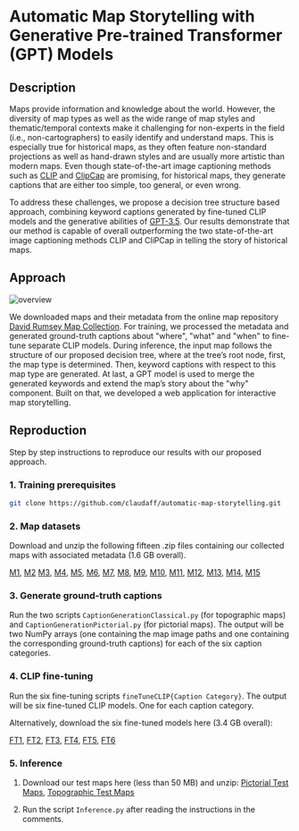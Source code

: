 # Automatic Map Storytelling with Generative Pre-trained Transformer (GPT) Models
## Description
Maps provide information and knowledge about the world. However, the diversity of map types as well as the wide range of map styles and thematic/temporal contexts make it challenging for non-experts in the field (i.e., non-cartographers) to easily identify and understand maps. This is especially true for historical maps, as they often feature non-standard projections as well as hand-drawn styles and are usually more artistic than modern maps. Even though state-of-the-art image captioning methods such as [CLIP](https://github.com/openai/CLIP?tab=readme-ov-file) and [ClipCap](https://github.com/rmokady/CLIP_prefix_caption?tab=readme-ov-file) are promising, for historical maps, they generate captions that are either too simple, too general, or even wrong.

To address these challenges, we propose a decision tree structure based approach, combining keyword captions generated by fine-tuned CLIP models and the generative abilities of [GPT-3.5](https://platform.openai.com/docs/models/gpt-3-5). Our results demonstrate that our method is capable of overall outperforming the two state-of-the-art image captioning methods CLIP and CliPCap in telling the story of historical maps.

## Approach

![overview](https://github.com/claudaff/automatic-map-storytelling/assets/145538566/9ec92ba1-764b-48df-aabf-ddb52504006d)



We downloaded maps and their metadata from the online map repository [David Rumsey Map Collection](https://www.davidrumsey.com/). For training, we processed the metadata and generated ground-truth captions about "where", "what" and "when" to fine-tune separate CLIP models. During inference, the input map follows the structure of our proposed decision tree, where at the tree’s root node, first, the map type is determined. Then, keyword captions with respect to this map type are generated. At last, a GPT model is used to merge the generated keywords and extend the map’s story about the "why" component. Built on that, we developed a web application for interactive map storytelling.

## Reproduction
Step by step instructions to reproduce our results with our proposed approach.
### 1. Training prerequisites

```sh
git clone https://github.com/claudaff/automatic-map-storytelling.git
```

### 2. Map datasets

Download and unzip the following fifteen .zip files containing our collected maps with associated metadata (1.6 GB overall).

[M1](https://drive.google.com/file/d/1EWVyhGqqPq-9bQUSOFxBd-L3zaVjfbbl/view?usp=drive_link), 
[M2](https://drive.google.com/file/d/1ZV-0CT_9Nh21yLHyajoVsGyZKywo03UB/view?usp=drive_link)
[M3](https://drive.google.com/file/d/11XBnAgegMf-jWNlMAStL4w_U3CWCuAD5/view?usp=drive_link), 
[M4](https://drive.google.com/file/d/1SoZGjEao8B0j9B0kBu79GxsUMg-gjCW1/view?usp=drive_link), 
[M5](https://drive.google.com/file/d/1FGNIDbX1Js5Wjv7vaRUy6PRo7-bD2D0K/view?usp=drive_link), 
[M6](https://drive.google.com/file/d/1GT6Ulfr1cR9CXuTbfXLKqzkokD00MV8z/view?usp=drive_link), 
[M7](https://drive.google.com/file/d/14_u9gn3nwjOQHaokB9gT-dV8nYF5YMOW/view?usp=drive_link), 
[M8](https://drive.google.com/file/d/1xjyaI4xaKWzk1ODERfAwMFhhUIWw1deM/view?usp=drive_link), 
[M9](https://drive.google.com/file/d/1nBRwbnYcDk4feWYCSXtEUh3qVrfmdA7l/view?usp=drive_link), 
[M10](https://drive.google.com/file/d/1S7NFe8zjyOH3IMWFtQH8EzseE0VIQSm4/view?usp=drive_link), 
[M11](https://drive.google.com/file/d/1o3XjaPnexo0ZUh2kB-HVLCsgxMJzBkeF/view?usp=drive_link), 
[M12](https://drive.google.com/file/d/1C3KnB_P9XAyn2ou6Vb3KuvMzszCTvGN0/view?usp=drive_link), 
[M13](https://drive.google.com/file/d/1i3REduWyjhef9lXF6RuWuWIvSDif-Gxz/view?usp=drive_link), 
[M14](https://drive.google.com/file/d/1dcXKBu4rgtkZXJSOhpGYnpA43UrCwj_5/view?usp=drive_link), 
[M15](https://drive.google.com/file/d/1H_4D-I1EKuF8ggXIRLNjxQkf-GJQExot/view?usp=drive_link)

### 3. Generate ground-truth captions

Run the two scripts `CaptionGenerationClassical.py` (for topographic maps) and `CaptionGenerationPictorial.py` (for pictorial maps). The output will be two NumPy arrays (one containing the map image paths and one containing the corresponding ground-truth captions) for each of the six caption categories. 

### 4. CLIP fine-tuning

Run the six fine-tuning scripts `fineTuneCLIP{Caption Category}`. The output will be six fine-tuned CLIP models. One for each caption category.

Alternatively, download the six fine-tuned models here (3.4 GB overall):

[FT1](https://drive.google.com/file/d/1SAH4cqQSmvywsvNloYLlopn5EAiHbWrR/view?usp=drive_link), 
[FT2](https://drive.google.com/file/d/1d-oyhA2NjpKWyXV2J8C9e9SOIJ9eeRyp/view?usp=drive_link), 
[FT3](https://drive.google.com/file/d/1N37UD8fBmicv3dXnqB3VvWMpuGH641XK/view?usp=drive_link), 
[FT4](https://drive.google.com/file/d/1ln04Twd3tXXON5WNIMPvBaG-3T7ZSDlw/view?usp=drive_link), 
[FT5](https://drive.google.com/file/d/1AGL_WaqzjWNGwLUpuj8Mn346F5SLEMP6/view?usp=drive_link), 
[FT6](https://drive.google.com/file/d/13gb1JBve4er4AGR8HgdEijNVmgeAj291/view?usp=drive_link)

### 5. Inference

1. Download our test maps here (less than 50 MB) and unzip: [Pictorial Test Maps](https://drive.google.com/file/d/1LyYpksg86X1TLUb5LKfSTAD7aCQ_RE68/view?usp=drive_link), [Topographic Test Maps](https://drive.google.com/file/d/1C7O-Jp8Y92nJ8dgkazp44yVbzzqs1_RL/view?usp=drive_link) 


2. Run the script `Inference.py` after reading the instructions in the comments.




